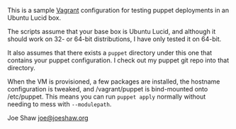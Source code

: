 This is a sample [Vagrant](http://vagrantup.com) configuration for
testing puppet deployments in an Ubuntu Lucid box.

The scripts assume that your base box is Ubuntu Lucid, and although
it should work on 32- or 64-bit distributions, I have only tested it
on 64-bit.

It also assumes that there exists a `puppet` directory under this one
that contains your puppet configuration.  I check out my puppet git
repo into that directory.

When the VM is provisioned, a few packages are installed, the hostname
configuration is tweaked, and /vagrant/puppet is bind-mounted onto
/etc/puppet.  This means you can run `puppet apply` normally without
needing to mess with `--modulepath`.

Joe Shaw
joe@joeshaw.org